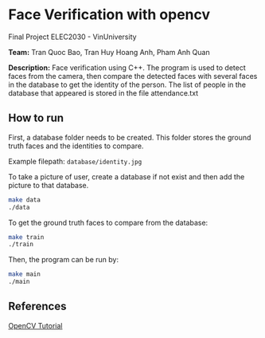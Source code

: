 # Face Verification with opencv
Final Project ELEC2030 - VinUniversity

**Team:** Tran Quoc Bao, Tran Huy Hoang Anh, Pham Anh Quan

**Description:** Face verification using C++. The program is used to detect faces from the camera, then compare the detected faces with several faces in the database to get the identity of the person. The list of people in the database that appeared is stored in the file attendance.txt

## How to run

First, a database folder needs to be created. This folder stores the ground truth faces and the identities to compare. 

Example filepath: `database/identity.jpg` 

To take a picture of user, create a database if not exist and then add the picture to that database.
``` bash
make data
./data
```

To get the ground truth faces to compare from the database:
``` bash
make train
./train
```
Then, the program can be run by:
```bash
make main
./main
```

## References
[OpenCV Tutorial](https://docs.opencv.org/4.x/d0/dd4/tutorial_dnn_face.html)
